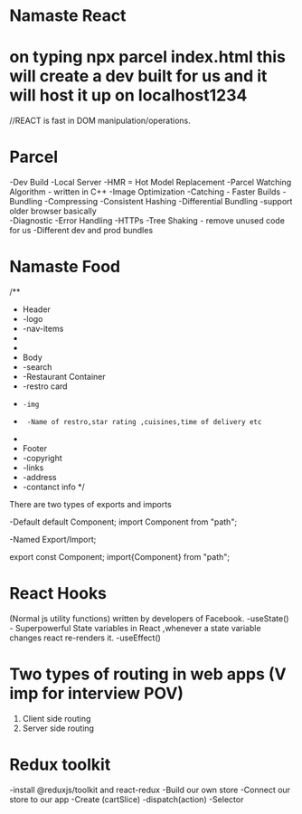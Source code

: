 # Namaste React 

# on typing npx parcel index.html this will create a dev built for us and it will host it up on localhost1234


//REACT is fast in DOM  manipulation/operations.

# Parcel 
-Dev Build
-Local Server
-HMR = Hot Model Replacement
-Parcel Watching Algorithm - written in C++ 
-Image Optimization
-Catching  - Faster Builds
-Bundling
-Compressing 
-Consistent Hashing
-Differential Bundling -support older browser basically  
-Diagnostic
-Error Handling 
-HTTPs
-Tree Shaking - remove unused code for us
-Different dev and prod bundles 

# Namaste Food

/**
 * Header
 * -logo
 * -nav-items
 * 
 * 
 * Body
 * -search 
 *  -Restaurant Container
 *    -restro card
 *     -img
 *      -Name of restro,star rating ,cuisines,time of delivery etc
 * 
 * Footer
 * -copyright
 * -links
 * -address
 * -contanct info
 */

There are two types of exports and imports

-Default default Component;
import Component from "path";

-Named Export/Import;

export const Component;
import{Component} from "path";

# React Hooks
(Normal js utility functions) written by developers of Facebook.
-useState() - Superpowerful State variables in React ,whenever a state variable changes react re-renders it.
-useEffect()

# Two types of routing in web apps (V imp for interview POV)
1) Client side routing 
2) Server side routing


# Redux toolkit
-install @reduxjs/toolkit and react-redux
-Build our own store 
-Connect our store to our app
-Create (cartSlice)
-dispatch(action)
-Selector
